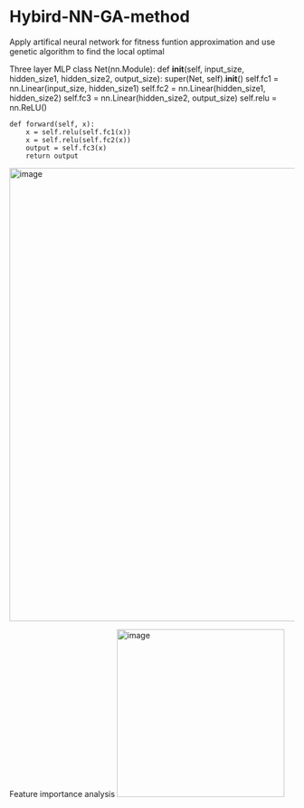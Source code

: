 # Hybird-NN-GA-method
Apply artifical neural network for fitness funtion approximation and use genetic algorithm to find the local optimal

Three layer MLP
class Net(nn.Module):
    def __init__(self, input_size, hidden_size1, hidden_size2, output_size):
        super(Net, self).__init__()
        self.fc1 = nn.Linear(input_size, hidden_size1)
        self.fc2 = nn.Linear(hidden_size1, hidden_size2)
        self.fc3 = nn.Linear(hidden_size2, output_size)
        self.relu = nn.ReLU()

    def forward(self, x):
        x = self.relu(self.fc1(x))
        x = self.relu(self.fc2(x))
        output = self.fc3(x)
        return output


<img width="800" alt="image" src="https://github.com/user-attachments/assets/d5f6a639-950a-4077-b392-7dc6bd4d35dc">

Feature importance analysis
<img width="296" alt="image" src="https://github.com/user-attachments/assets/d4588475-5c24-4e8e-a251-444cbc76f598">

